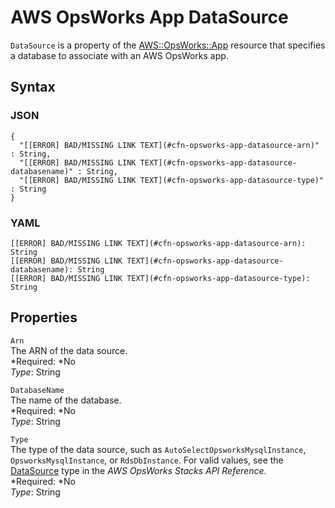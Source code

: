 # AWS OpsWorks App DataSource<a name="aws-properties-opsworks-app-datasource"></a>

`DataSource` is a property of the [AWS::OpsWorks::App](aws-resource-opsworks-app.md) resource that specifies a database to associate with an AWS OpsWorks app\.

## Syntax<a name="aws-properties-opsworks-app-datasource-syntax"></a>

### JSON<a name="aws-properties-opsworks-app-datasource-syntax.json"></a>

```
{
  "[[ERROR] BAD/MISSING LINK TEXT](#cfn-opsworks-app-datasource-arn)" : String,
  "[[ERROR] BAD/MISSING LINK TEXT](#cfn-opsworks-app-datasource-databasename)" : String,
  "[[ERROR] BAD/MISSING LINK TEXT](#cfn-opsworks-app-datasource-type)" : String
}
```

### YAML<a name="aws-properties-opsworks-app-datasource-syntax.yaml"></a>

```
[[ERROR] BAD/MISSING LINK TEXT](#cfn-opsworks-app-datasource-arn): String
[[ERROR] BAD/MISSING LINK TEXT](#cfn-opsworks-app-datasource-databasename): String
[[ERROR] BAD/MISSING LINK TEXT](#cfn-opsworks-app-datasource-type): String
```

## Properties<a name="aws-properties-opsworks-app-datasource-properties"></a>

`Arn`  
The ARN of the data source\.  
*Required: *No  
*Type*: String

`DatabaseName`  
The name of the database\.  
*Required: *No  
*Type*: String

`Type`  
The type of the data source, such as `AutoSelectOpsworksMysqlInstance`, `OpsworksMysqlInstance`, or `RdsDbInstance`\. For valid values, see the [DataSource](http://docs.aws.amazon.com/opsworks/latest/APIReference/API_DataSource.html) type in the *AWS OpsWorks Stacks API Reference*\.  
*Required: *No  
*Type*: String